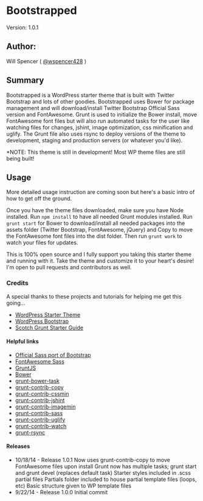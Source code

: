 # Bootstrapped

Version: 1.0.1

## Author:

Will Spencer ( [@wspencer428](http://twitter.com/wspencer428) )

## Summary

Bootstrapped is a WordPress starter theme that is built with Twitter Bootstrap and lots of other goodies. Bootstrapped uses Bower for package management and will download/install Twitter Bootstrap Official Sass version and FontAwesome. Grunt is used to initialize the Bower install, move FontAwesome font files but will also run automated tasks for the user like watching files for changes, jshint, image optimization, css minification and uglify. The Grunt file also uses rsync to deploy versions of the theme to development, staging and production servers (or whatever you'd like).

*NOTE: This theme is still in development! Most WP theme files are still being built!

## Usage

More detailed usage instruction are coming soon but here's a basic intro of how to get off the ground.

Once you have the theme files downloaded, make sure you have Node installed. Run `npm install` to have all needed Grunt modules installed. Run `grunt start` for Bower to download/install all needed packages into the assets folder (Twitter Bootstrap, FontAwesome, jQuery) and Copy to move the FontAwesome font files into the dist folder. Then run `grunt work` to watch your files for updates.

This is 100% open source and I fully support you taking this starter theme and running with it. Take the theme and customize it to your heart's desire! I'm open to pull requests and contributors as well.


### Credits 

A special thanks to these projects and tutorials for helping me get this going...

* [WordPress Starter Theme](https://github.com/mattbanks/WordPress-Starter-Theme)
* [WordPress Bootstrap](https://github.com/320press/wordpress-bootstrap)
* [Scotch Grunt Starter Guide](http://scotch.io/bar-talk/a-simple-guide-to-getting-started-with-grunt)

#### Helpful links
* [Official Sass port of Bootstrap](https://github.com/twbs/bootstrap-sass)
* [FontAwesome Sass](https://github.com/FortAwesome/font-awesome-sass)
* [GruntJS](http://www.gruntjs.com)
* [Bower](http://www.bower.io)
* [grunt-bower-task](https://github.com/yatskevich/grunt-bower-task)
* [grunt-contrib-copy](https://github.com/gruntjs/grunt-contrib-copy)
* [grunt-contrib-cssmin](https://github.com/gruntjs/grunt-contrib-cssmin)
* [grunt-contrib-jshint](https://github.com/gruntjs/grunt-contrib-jshint)
* [grunt-contrib-imagemin](https://github.com/gruntjs/grunt-contrib-imagemin)
* [grunt-contrib-sass](https://github.com/gruntjs/grunt-contrib-sass)
* [grunt-contrib-uglify](https://github.com/gruntjs/grunt-contrib-uglify)
* [grunt-contrib-watch](https://github.com/gruntjs/grunt-contrib-watch)
* [grunt-rsync](https://github.com/jedrichards/grunt-rsync)

#### Releases
* 10/18/14 - Release 1.0.1
   Now uses grunt-contrib-copy to move FontAwesome files upon install
   Grunt now has multiple tasks; grunt start and grunt devel (replaces default task)
   Starter styles included in .scss partial files
   Partials folder included to house partial template files (loops, etc)
   Basic structure given to WP template files
* 9/22/14 - Release 1.0.0
    Initial commit
